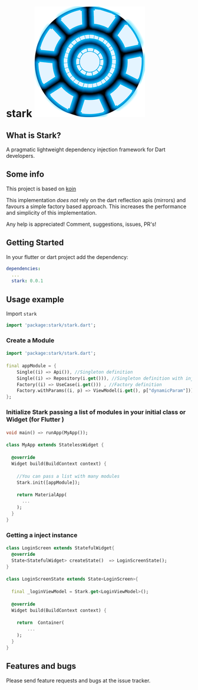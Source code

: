 # stark  ![](./reator.png)

## What is Stark?
A pragmatic lightweight dependency injection framework for Dart developers.

## Some info

This project is based on [koin](https://github.com/InsertKoinIO/koin)

This implementation *does not* rely on the dart reflection apis (mirrors) and favours a simple factory based approach.
This increases the performance and simplicity of this implementation.

Any help is appreciated! Comment, suggestions, issues, PR's!

## Getting Started

In your flutter or dart project add the dependency:

```yml
dependencies:
  ...
  stark: 0.0.1
```

## Usage example

Import `stark`

```dart
import 'package:stark/stark.dart';
```

### Create a Module
```dart
import 'package:stark/stark.dart';

final appModule = {
    Single((i) => Api()), //Singleton definition
    Single((i) => Repository(i.get())), //Singleton definition with injection parameters
    Factory((i) => UseCase(i.get())) , //Factory definition
    Factory.withParams((i, p) => ViewModel(i.get(), p["dynamicParam"])), //Factory definition with dynamic params
};
```

### Initialize Stark passing a list of modules in your initial class or Widget (for Flutter )
```dart
void main() => runApp(MyApp());

class MyApp extends StatelessWidget {
  
  @override
  Widget build(BuildContext context) {

    //You can pass a list with many modules
    Stark.init([appModule]);

    return MaterialApp(
      ...
    );
  }
}
```


### Getting a inject instance

```dart
class LoginScreen extends StatefulWidget{
  @override
  State<StatefulWidget> createState()  => LoginScreenState();
}

class LoginScreenState extends State<LoginScreen>{

  final _loginViewModel = Stark.get<LoginViewModel>();

  @override
  Widget build(BuildContext context) {
   
    return  Container(
        ...
    );
  }
}
```

## Features and bugs
Please send feature requests and bugs at the issue tracker.

